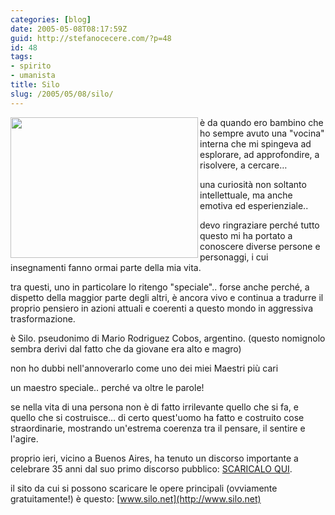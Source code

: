```yaml
---
categories: [blog]
date: 2005-05-08T08:17:59Z
guid: http://stefanocecere.com/?p=48
id: 48
tags:
- spirito
- umanista
title: Silo
slug: /2005/05/08/silo/
---
```


<img src="http://www.silo.net/LaReja20050507/DSC00115.jpg" width="300" height="225" align="left" />
  
è da quando ero bambino che ho sempre avuto una "vocina" interna che mi spingeva ad esplorare, ad approfondire, a risolvere, a cercare…
  
una curiosità non soltanto intellettuale, ma anche emotiva ed esperienziale..

devo ringraziare perch&#xe9; tutto questo mi ha portato a conoscere diverse persone e personaggi, i cui insegnamenti fanno ormai parte della mia vita.

tra questi, uno in particolare lo ritengo "speciale".. forse anche perch&#xe9;, a dispetto della maggior parte degli altri, è ancora vivo e continua a tradurre il proprio pensiero in azioni attuali e coerenti a questo mondo in aggressiva trasformazione.

è Silo. pseudonimo di Mario Rodriguez Cobos, argentino. (questo nomignolo sembra derivi dal fatto che da giovane era alto e magro)
  
non ho dubbi nell'annoverarlo come uno dei miei Maestri pi&#xf9; cari

un maestro speciale.. perch&#xe9; va oltre le parole!
  
se nella vita di una persona non è di fatto irrilevante quello che si fa, e quello che si costruisce… di certo quest'uomo ha fatto e costruito cose straordinarie, mostrando un'estrema coerenza tra il pensare, il sentire e l'agire.

proprio ieri, vicino a Buenos Aires, ha tenuto un discorso importante a celebrare 35 anni dal suo primo discorso pubblico: [SCARICALO QUI](http://www.silo.net/LaReja20050507/Inaugurazione-2.rtf).

il sito da cui si possono scaricare le opere principali (ovviamente gratuitamente!) è questo: [www.silo.net](http://www.silo.net)